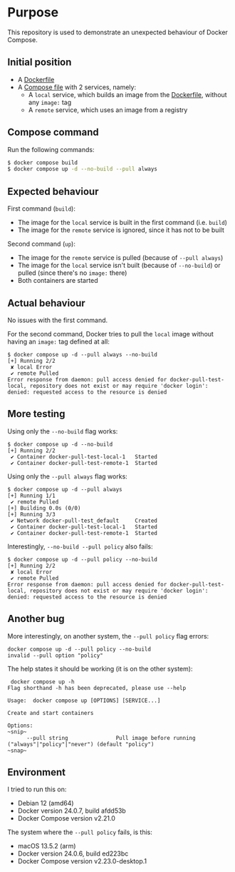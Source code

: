 Purpose
=======

This repository is used to demonstrate an unexpected behaviour of Docker Compose.

Initial position
----------------

- A [Dockerfile](Dockerfile)
- A [Compose file](docker-compose.yml) with 2 services, namely:
    - A `local` service, which builds an image from the [Dockerfile](Dockerfile), without any `image:` tag
    - A `remote` service, which uses an image from a registry

Compose command
---------------

Run the following commands:

```bash
$ docker compose build
$ docker compose up -d --no-build --pull always
```

Expected behaviour
------------------

First command (`build`):

- The image for the `local` service is built in the first command (i.e. `build`)
- The image for the `remote` service is ignored, since it has not to be built

Second command (`up`):

- The image for the `remote` service is pulled (because of `--pull always`)
- The image for the `local` service isn't built (because of `--no-build`) or pulled (since there's no `image:` there)
- Both containers are started

Actual behaviour
----------------

No issues with the first command.

For the second command, Docker tries to pull the `local` image without having an `image:` tag defined at all:

```
$ docker compose up -d --pull always --no-build
[+] Running 2/2
 ✘ local Error 
 ✔ remote Pulled 
Error response from daemon: pull access denied for docker-pull-test-local, repository does not exist or may require 'docker login': denied: requested access to the resource is denied
```

More testing
------------

Using only the `--no-build` flag works:

```
$ docker compose up -d --no-build
[+] Running 2/2
 ✔ Container docker-pull-test-local-1   Started
 ✔ Container docker-pull-test-remote-1  Started
```

Using only the `--pull always` flag works:

```
$ docker compose up -d --pull always
[+] Running 1/1
 ✔ remote Pulled
[+] Building 0.0s (0/0)
[+] Running 3/3
 ✔ Network docker-pull-test_default     Created
 ✔ Container docker-pull-test-local-1   Started
 ✔ Container docker-pull-test-remote-1  Started
```

Interestingly, `--no-build --pull policy` also fails:

```
$ docker compose up -d --pull policy --no-build
[+] Running 2/2
 ✘ local Error
 ✔ remote Pulled
Error response from daemon: pull access denied for docker-pull-test-local, repository does not exist or may require 'docker login': denied: requested access to the resource is denied
```

Another bug
-----------

More interestingly, on another system, the `--pull policy` flag errors:

```
docker compose up -d --pull policy --no-build
invalid --pull option "policy"
```

The help states it should be working (it is on the other system):

```
 docker compose up -h
Flag shorthand -h has been deprecated, please use --help

Usage:  docker compose up [OPTIONS] [SERVICE...]

Create and start containers

Options:
~snip~
      --pull string               Pull image before running ("always"|"policy"|"never") (default "policy")
~snap~
```

Environment
-----------

I tried to run this on:

- Debian 12 (amd64)
- Docker version 24.0.7, build afdd53b
- Docker Compose version v2.21.0

The system where the `--pull policy` fails, is this:

- macOS 13.5.2 (arm)
- Docker version 24.0.6, build ed223bc
- Docker Compose version v2.23.0-desktop.1
